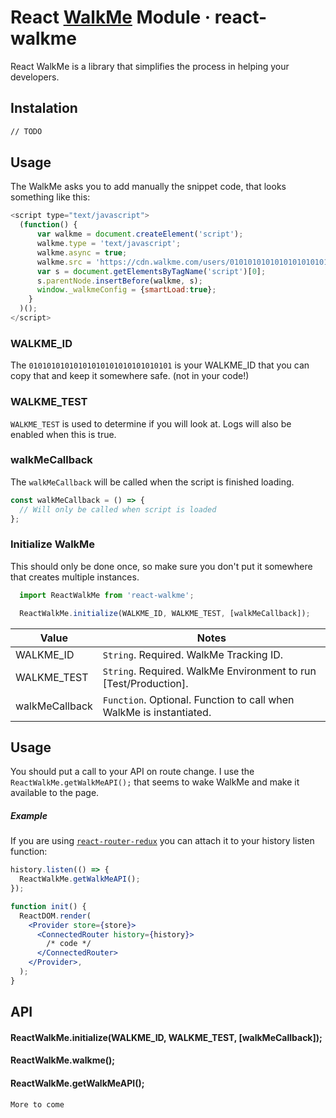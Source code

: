 # React [WalkMe](http://www.walkme.com/) Module &middot; react-walkme

React WalkMe is a library that simplifies the process in helping your developers.

## Instalation

```bash
// TODO
```

## Usage

The WalkMe asks you to add manually the snippet code, that looks something like this:

```js
<script type="text/javascript">
  (function() {
      var walkme = document.createElement('script');
      walkme.type = 'text/javascript';
      walkme.async = true;
      walkme.src = 'https://cdn.walkme.com/users/01010101010101010101010101010101/test/walkme_01010101010101010101010101010101_https.js';
      var s = document.getElementsByTagName('script')[0];
      s.parentNode.insertBefore(walkme, s);
      window._walkmeConfig = {smartLoad:true};
    }
  )();
</script>
```
### WALKME_ID
The `01010101010101010101010101010101` is your WALKME_ID that you can copy that and keep it somewhere safe. (not in your code!)

### WALKME_TEST
`WALKME_TEST` is used to determine if you will look at.
Logs will also be enabled when this is true.

### walkMeCallback
The `walkMeCallback` will be called when the script is finished loading.

```js
const walkMeCallback = () => {
  // Will only be called when script is loaded
};
```

### Initialize WalkMe
This should only be done once, so make sure you don't put it somewhere that creates multiple instances.

```js
  import ReactWalkMe from 'react-walkme';

  ReactWalkMe.initialize(WALKME_ID, WALKME_TEST, [walkMeCallback]);
```

|Value|Notes|
|------|-----|
|WALKME_ID| `String`. Required. WalkMe Tracking ID.|
|WALKME_TEST| `String`. Required. WalkMe Environment to run [Test/Production].|
|walkMeCallback| `Function`. Optional. Function to call when WalkMe is instantiated.|

## Usage

You should put a call to your API on route change. I use the `ReactWalkMe.getWalkMeAPI();` that seems to wake WalkMe and make it available to the page.

##### Example

If you are using [`react-router-redux`](https://github.com/ReactTraining/react-router/tree/master/packages/react-router-redux) you can attach it to your history listen function:

```jsx
history.listen(() => {
  ReactWalkMe.getWalkMeAPI();
});

function init() {
  ReactDOM.render(
    <Provider store={store}>
      <ConnectedRouter history={history}>
        /* code */
      </ConnectedRouter>
    </Provider>,
  );
}
```


## API

#### ReactWalkMe.initialize(WALKME_ID, WALKME_TEST, [walkMeCallback]);

#### ReactWalkMe.walkme();

#### ReactWalkMe.getWalkMeAPI();

```bash
More to come
```



